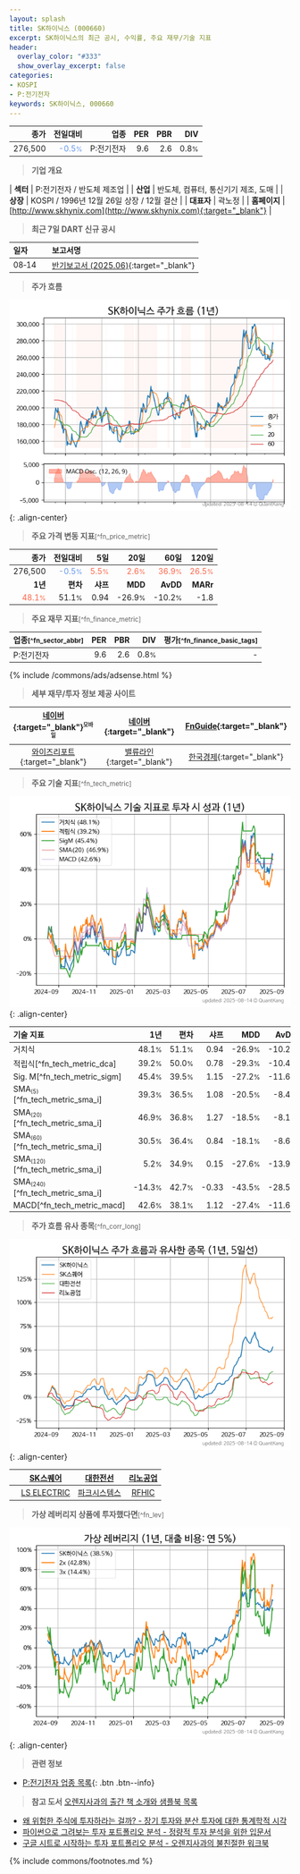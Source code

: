 ```yaml
---
layout: splash
title: SK하이닉스 (000660)
excerpt: SK하이닉스의 최근 공시, 수익률, 주요 재무/기술 지표
header:
  overlay_color: "#333"
  show_overlay_excerpt: false
categories:
- KOSPI
- P:전기전자
keywords: SK하이닉스, 000660
---
```


| **종가** | **전일대비** | **업종** | **PER** | **PBR** | **DIV** |
| -------: | -----------: | -------: | ------: | ------: | ------: |
| 276,500 | <span style="color: cornflowerblue">-0.5<small>%</small></span> | P:전기전자 | 9.6 | 2.6 | 0.8<small>%</small> |

<!-- more -->


> **기업 개요**<a id="company"></a>

| <span style="white-space:nowrap;">**섹터**</span> | P:전기전자 / 반도체 제조업 |
| <span style="white-space:nowrap;">**산업**</span> | 반도체, 컴퓨터, 통신기기 제조, 도매 |
| <span style="white-space:nowrap;">**상장**</span> | KOSPI / 1996년 12월 26일 상장 / 12월 결산 |
| <span style="white-space:nowrap;">**대표자**</span> | 곽노정 |
| <span style="white-space:nowrap;">**홈페이지**</span> | [http://www.skhynix.com](http://www.skhynix.com){:target="_blank"} |


> **최근 7일 DART 신규 공시**<a id="dart"></a>

| **일자** |      | **보고서명** |
| :------- | :--- | :----------- |
| 08&#x2011;14 | | [반기보고서 (2025.06)](https://dart.fss.or.kr/dsaf001/main.do?rcpNo=20250814003049){:target="_blank"} |


> **주가 흐름**<a id="price"></a>

![000660](/stock/images/000660.png){: .align-center}


> **주요 가격 변동 지표**<small>[^fn_price_metric]</small>

| **종가** | **전일대비** | **5일** | **20일** | **60일** | **120일** |
| -------: | -----------: | ------: | -------: | -------: | --------: |
| 276,500 | <span style="color: cornflowerblue">-0.5<small>%</small></span> | <span style="color: tomato">5.5<small>%</small></span> | <span style="color: tomato">2.6<small>%</small></span> | <span style="color: tomato">36.9<small>%</small></span> | <span style="color: tomato">26.5<small>%</small></span> |
| **1년** | **편차** | **샤프** | **MDD** | **AvDD** | **MARr** |
| <span style="color: tomato">48.1<small>%</small></span> | 51.1<small>%</small> | 0.94 | -26.9<small>%</small> | -10.2<small>%</small> | -1.8 |


> **주요 재무 지표**<small>[^fn_finance_metric]</small>

| **업종**<small>[^fn_sector_abbr]</small> | **PER** | **PBR** | **DIV** | **평가**<small>[^fn_finance_basic_tags]</small> |
| :--------------------------------------- | ------: | ------: | ------: | ----------------------------------------------: |
| P:전기전자 | 9.6 | 2.6 | 0.8<small>%</small> | - |



{% include /commons/ads/adsense.html %}

> **세부 재무/투자 정보 제공 사이트**

| [네이버](https://m.stock.naver.com/domestic/stock/000660/finance/summary){:target="_blank"}<sup><small>모바일</small></sup> | [네이버](https://finance.naver.com/item/coinfo.naver?code=000660){:target="_blank"} | [FnGuide](https://comp.fnguide.com/SVO2/ASP/SVD_Invest.asp?gicode=A000660&MenuYn=Y){:target="_blank"} |
| :---: | :---: | :---: |
| [와이즈리포트](https://comp.wisereport.co.kr/company/c1040001.aspx?cmp_cd=000660){:target="_blank"} | [밸류라인](https://www.valueline.co.kr/finance/summary/000660){:target="_blank"} | [한국경제](https://markets.hankyung.com/stock/000660/financial-summary){:target="_blank"} |


> **주요 기술 지표**<small>[^fn_tech_metric]</small>


![000660](/stock/images/000660_tech.png){: .align-center}

| **기술 지표** | **1년** | **편차** | **샤프** | **MDD** | **AvDD** |
| :------------ | ------: | -----------: | -------: | ------: | -------: |
| 거치식 | 48.1<small>%</small> | 51.1<small>%</small> | 0.94 | -26.9<small>%</small> | -10.2<small>%</small> |
| 적립식[^fn_tech_metric_dca] | 39.2<small>%</small> | 50.0<small>%</small> | 0.78 | -29.3<small>%</small> | -10.4<small>%</small> |
| Sig. M[^fn_tech_metric_sigm] | 45.4<small>%</small> | 39.5<small>%</small> | 1.15 | -27.2<small>%</small> | -11.6<small>%</small> |
| SMA<small><sub>(5)</sub></small>[^fn_tech_metric_sma_i] | 39.3<small>%</small> | 36.5<small>%</small> | 1.08 | -20.5<small>%</small> | -8.4<small>%</small> |
| SMA<small><sub>(20)</sub></small>[^fn_tech_metric_sma_i] | 46.9<small>%</small> | 36.8<small>%</small> | 1.27 | -18.5<small>%</small> | -8.1<small>%</small> |
| SMA<small><sub>(60)</sub></small>[^fn_tech_metric_sma_i] | 30.5<small>%</small> | 36.4<small>%</small> | 0.84 | -18.1<small>%</small> | -8.6<small>%</small> |
| SMA<small><sub>(120)</sub></small>[^fn_tech_metric_sma_i] | 5.2<small>%</small> | 34.9<small>%</small> | 0.15 | -27.6<small>%</small> | -13.9<small>%</small> |
| SMA<small><sub>(240)</sub></small>[^fn_tech_metric_sma_i] | -14.3<small>%</small> | 42.7<small>%</small> | -0.33 | -43.5<small>%</small> | -28.5<small>%</small> |
| MACD[^fn_tech_metric_macd] | 42.6<small>%</small> | 38.1<small>%</small> | 1.12 | -27.4<small>%</small> | -11.6<small>%</small> |


> **주가 흐름 유사 종목**<a id="corr"></a><small>[^fn_corr_long]</small>

![000660](/stock/images/000660_corr.png){: .align-center}

|       | [SK스퀘어](/402340/) | [대한전선](/001440/) | [리노공업](/058470/) |
| :---: | :------------------------------------: | :------------------------------------: | :------------------------------------: |
|       | [LS ELECTRIC](/010120/) | [파크시스템스](/140860/) | [RFHIC](/218410/) |


> **가상 레버리지 상품에 투자했다면**<a id="2x"></a><small>[^fn_lev]</small>

![000660](/stock/images/000660_2x.png){: .align-center}


> **관련 정보**

- [P:전기전자 업종 목록](/stats/sector/kospi_업종_전기전자_종목/){: .btn .btn--info}

> **참고 도서** [오렌지사과의 출간 책 소개와 샘플북 목록](https://kongdori.tistory.com/691)

- [왜 위험한 주식에 투자하라는 걸까? - 장기 투자와 분산 투자에 대한 통계학적 시각](https://kongdori.tistory.com/421)
- [파이썬으로 그려보는 투자 포트폴리오 분석  - 정량적 투자 분석을 위한 입문서](https://kongdori.tistory.com/643)
- [구글 시트로 시작하는 투자 포트폴리오 분석 - 오렌지사과의 불친절한 워크북](https://kongdori.tistory.com/449)


{% include commons/footnotes.md %}